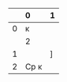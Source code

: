 |    | 0    | 1   |
|---:|:-----|:----|
|  0 | κ    |     |
|    | 2    |     |
|  1 |      | ]   |
|  2 | Cp κ |     |